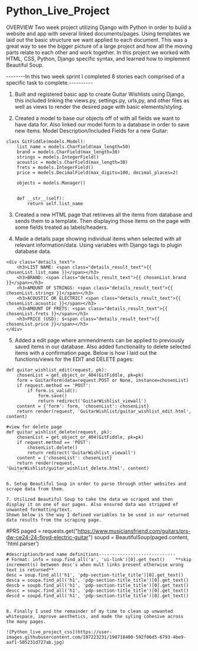 # Python_Live_Project

OVERVIEW
Two week project utilizing Django with Python in order to build a website and app with several linked documents/pages. Using templates we laid out the basic structure we want applied to each document. This was a great way to see the bigger picture of a large project and how all the moving parts relate to each other and work together. In this project we worked with HTML, CSS, Python, Django specific syntax, and learned how to implement Beautiful Soup.


--------In this two week sprint I completed 8 stories each comprised of a specific task to complete.----------

1. Built and registered basic app to create Guitar Wishlists using Django, this included linking the views.py, settings.py, urls,py, and other files as well as views to render the desired page with basic elements/styling.

2. Created a model to base our objects off of with all fields we want to have data for. Also linked our model form to a database in order to save new items.
Model Description/Included Fields for a new Guitar:

```
class GitFiddle(models.Model):
    list_name = models.CharField(max_length=50)
    brand = models.CharField(max_length=30)
    strings = models.IntegerField()
    acoustic = models.CharField(max_length=30)
    frets = models.IntegerField()
    price = models.DecimalField(max_digits=100, decimal_places=2)

    objects = models.Manager()


    def __str__(self):
        return self.list_name
```

3. Created a new HTML page that retrieves all the items from database and sends them to a template. Then displaying those items on the page with some fields treated as labels/headers. 

4. Made a details page showing individual items when selected with all relevant information/data.
Using variables with Django tags to plugin database data.
```
<div class="details_text">
    <h3>LIST NAME: <span class="details_result_text">{{ chosenList.list_name }}</span></h3>
    <h3>BRAND: <span class="details_result_text">{{ chosenList.brand }}</span></h3>
    <h3>AMOUNT OF STRINGS: <span class="details_result_text">{{ chosenList.strings }}</span></h3>
    <h3>ACOUSTIC OR ELECTRIC? <span class="details_result_text">{{ chosenList.acoustic }}</span></h3>
    <h3>AMOUNT OF FRETS: <span class="details_result_text">{{ chosenList.frets }}</span></h3>
    <h3>PRICE (USD): $<span class="details_result_text">{{ chosenList.price }}</span></h3>
</div>
```


5. Added a edit page where ammendments can be applied to previously saved items in our database. Also added functionality to delete selected items with a confirmation page.
Below is how I laid out the functions/views for the EDIT and DELETE pages:
```
def guitar_wishlist_edit(request, pk):
    chosenList = get_object_or_404(GitFiddle, pk=pk)
    form = GuitarForm(data=request.POST or None, instance=chosenList)
    if request.method == 'POST':
        if form.is_valid():
            form.save()
            return redirect('GuitarWishlist_viewall')
    content = {'form': form, 'chosenList': chosenList}
    return render(request, 'GuitarWishlist/guitar_wishlist_edit.html', content)

#view for delete page
def guitar_wishlist_delete(request, pk):
    chosenList = get_object_or_404(GitFiddle, pk=pk)
    if request.method == 'POST':
        chosenList.delete()
        return redirect('GuitarWishlist_viewall')
    content = {'chosenList': chosenList}
    return render(request, 'GuitarWishlist/guitar_wishlist_delete.html', content)
    ```

6. Setup Beautiful Soup in order to parse through other websites and scrape data from them.

7. Utilized Beautiful Soup to take the data we scraped and then display it on one of our pages. Also ensured data was stripped of unwanted formatting/text. 
Shown below is the way I defined variables to be used in our returned data results from the scraping page.
```
 #PRS
    paged = requests.get("https://www.musiciansfriend.com/guitars/prs-dw-ce24-24-floyd-electric-guitar")
    soupd = BeautifulSoup(paged.content, 'html.parser')

    #description/brand name definitions-----------------------------
    # Format: info = soup.find_all('a', 'ui-link')[0].get_text()    **skip increment(s) between desc's when mult links present otherwise wrong text is returned**
    desc = soup.find_all('h1', 'pdp-section-title_title')[0].get_text()
    desca = soupa.find_all('h1', 'pdp-section-title_title')[0].get_text()
    descb = soupb.find_all('h1', 'pdp-section-title_title')[0].get_text()
    descc = soupc.find_all('h1', 'pdp-section-title_title')[0].get_text()
    descd = soupd.find_all('h1', 'pdp-section-title_title')[0].get_text()
```    

8. Finally I used the remainder of my time to clean up unwanted whitespace, improve aesthetics, and made the syling cohesive across the many pages.

![Python_live_project_css](https://user-images.githubusercontent.com/107223231/190718400-592f06d5-6793-4be9-aaf1-505231d727ab.jpg)
